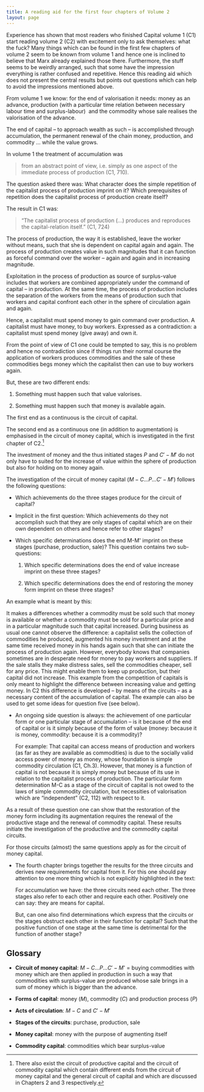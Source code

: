 ```yaml
---
title: A reading aid for the first four chapters of Volume 2
layout: page
---
```


Experience has shown that most readers who finished Capital volume 1 (C1) start
reading volume 2 (C2) with excitement only to ask themselves: what the fuck?
Many things which can be found in the first few chapters of volume 2 seem to be
known from volume 1 and hence one is inclined to believe that Marx already
explained those there. Furthermore, the stuff seems to be weirdly arranged, such
that some have the impression everything is rather confused and
repetitive. Hence this reading aid which does not present the central results
but points out questions which can help to avoid the impressions mentioned
above.

From volume 1 we know: for the end of valorisation it needs: money as an
advance, production (with a particular time relation between necessary labour
time and surplus-labour)  and the commodity whose sale realises the valorisation
of the advance.

The end of capital – to approach wealth as such – is accomplished through
accumulation, the permanent renewal of the chain money, production, and
commodity … while the value grows.

In volume 1 the treatment of accumulation was

> from an abstract point of view, i.e. simply as one aspect of the immediate
> process of production (C1, 710).

The question asked there was: What character does the simple repetition of the
capitalist process of production imprint on it?  Which prerequisites of
repetition does the capitalist process of production create itself?

The result in C1 was:

> “The capitalist process of production (…) produces and reproduces the
> capital-relation itself.” (C1, 724)

The process of production, the way it is established, leave the worker without
means, such that she is dependent on capital again and again. The process of
production creates value in such magnitudes that it can function as forceful
command over the worker – again and again and in increasing magnitude.

Exploitation in the process of production as source of surplus-value includes
that workers are combined appropriately under the command of capital – in
production. At the same time, the process of production includes the separation
of the workers from the means of production such that workers and capital
confront each other in the sphere of circulation again and again.

Hence, a capitalist must spend money to gain command over production. A
capitalist must have money, to buy workers. Expressed as a contradiction: a
capitalist must spend money (give away) and own it.

From the point of view of C1 one could be tempted to say, this is no problem and
hence no contradiction since if things run their normal course the application
of workers produces commodities and the sale of these commodities begs money
which the capitalist then can use to buy workers again.

But, these are two different ends:

1.  Something must happen such that value valorises.

2.  Something must happen such that money is available again.

The first end as a continuous is the circuit of capital.

The second end as a continuous one (in addition to augmentation) is emphasised
in the circuit of money capital, which is investigated in the first chapter of
C2.[^1]

The investment of money and the thus initiated stages $P$ and $C'-M'$ do not
only have to suited for the increase of value within the sphere of production
but also for holding on to money again.

The investigation of the circuit of money capital ($M-C…P…C'-M'$) follows the
following questions:

-   Which achievements do the three stages produce for the circuit of capital?

-   Implicit in the first question: Which achievements do they not accomplish
    such that they are only stages of capital which are on their own dependent
    on others and hence refer to other stages?

-   Which specific determinations does the end M-M' imprint on these stages
    (purchase, production, sale)? This question contains two sub-questions:

    1.  Which specific determinations does the end of value increase imprint on
        these three stages?

    2.  Which specific determinations does the end of restoring the money form
        imprint on these three stages?

An example what is meant by this:

It makes a differences whether a commodity must be sold such that money is
available or whether a commodity must be sold for a particular price and in a
particular magnitude such that capital increased. During business as usual one
cannot observe the difference: a capitalist sells the collection of commodities
he produced, augmented his money investment and at the same time received money
in his hands again such that she can initiate the process of production
again. However, everybody knows that companies sometimes are in desperate need
for money to pay workers and suppliers. If the sale stalls they make distress
sales, sell the commodities cheaper, sell for any price. This might enable them
to keep up production, but their capital did not increase.  This example from
the competition of capitals is only meant to highlight the difference between
increasing value and getting money. In C2 this difference is developed – by
means of the circuits – as a necessary content of the accumulation of
capital. The example can also be used to get some ideas for question five (see
below).

-   An ongoing side question is always: the achievement of one particular form
    or one particular stage of accumulation – is it because of the end of
    capital or is it simply because of the form of value (money: because it is
    money, commodity: because it is a commodity)?

    For example: That capital can access means of production and workers (as far
    as they are available as commodities) is due to the socially valid access
    power of money as money, whose foundation is simple commodity circulation
    (C1, Ch.3). However, that money is a function of capital is not because it
    is simply money but because of its use in relation to the capitalist process
    of production. The particular form determination M-C as a stage of the
    circuit of capital is not owed to the laws of simple commodity circulation,
    but necessities of valorisation which are “independent” (C2, 112) with
    respect to it.

As a result of these question one can show that the restoration of the money
form including its augmentation requires the renewal of the productive stage and
the renewal of commodity capital. These results initiate the investigation of
the productive and the commodity capital circuits.

For those circuits (almost) the same questions apply as for the circuit of money
capital.

-   The fourth chapter brings together the results for the three circuits and
    derives new requirements for capital from it. For this one should pay
    attention to one more thing which is not explicitly highlighted in the text:

    For accumulation we have: the three circuits need each other. The three
    stages also refer to each other and require each other.  Positively one can
    say: they are means for capital.

    But, can one also find determinations which express that the circuits or the
    stages obstruct each other in their function for capital? Such that the
    positive function of one stage at the same time is detrimental for the
    function of another stage?


Glossary
--------

 - **Circuit of money capital**: $M-C…P…C'-M$' = buying commodities with money
   which are then applied in production in such a way that commodities with
   surplus-value are produced whose sale brings in a sum of money which is
   bigger than the advance.

 - **Forms of capital**: money ($M$), commodity ($C$) and production process ($P$)

 - **Acts of circulation**: $M-C$ and $C'-M'$

 - **Stages of the circuits**: purchase, production, sale

 - **Money capital**: money with the purpose of augmenting itself

 - **Commodity capital**: commodities which bear surplus-value

[^1]: There also exist the circuit of productive capital and the circuit of
      commodity capital which contain different ends from the circuit of money
      capital and the general circuit of capital and which are discussed in
      Chapters 2 and 3 respectively.

